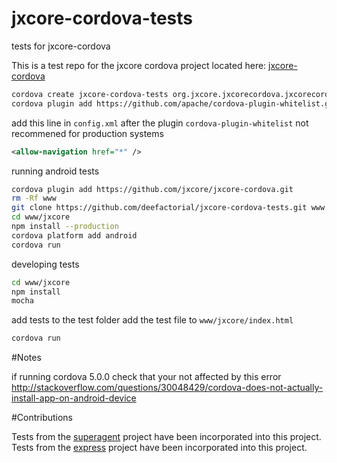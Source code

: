 # jxcore-cordova-tests
tests for jxcore-cordova

This is a test repo for the jxcore cordova project located here:
[jxcore-cordova](https://github.com/jxcore/jxcore-cordova.git)

```sh
cordova create jxcore-cordova-tests org.jxcore.jxcorecordova.jxcorecordovatests jxcore-cordova-tests
cordova plugin add https://github.com/apache/cordova-plugin-whitelist.git --save
```
add this line in `config.xml` after the plugin `cordova-plugin-whitelist` not recommened for production systems

```xml
<allow-navigation href="*" />
```

running android tests
```sh
cordova plugin add https://github.com/jxcore/jxcore-cordova.git
rm -Rf www
git clone https://github.com/deefactorial/jxcore-cordova-tests.git www
cd www/jxcore
npm install --production
cordova platform add android
cordova run
```

developing tests
```bash
cd www/jxcore
npm install
mocha
```

add tests to the test folder
add the test file to `www/jxcore/index.html`

```sh
cordova run
```

#Notes

if running cordova 5.0.0 check that your not affected by this error
http://stackoverflow.com/questions/30048429/cordova-does-not-actually-install-app-on-android-device

#Contributions

Tests from the [superagent](https://github.com/visionmedia/superagent) project have been incorporated into this project.
Tests from the [express](https://github.com/strongloop/express) project have been incorporated into this project.